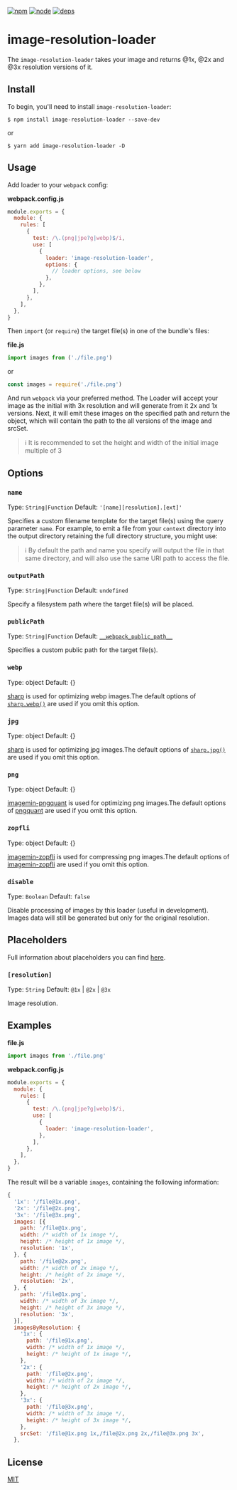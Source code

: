 [![npm][npm]][npm-url]
[![node][node]][node-url]
[![deps][deps]][deps-url]

# image-resolution-loader

The `image-resolution-loader` takes your image and returns @1x, @2x and @3x resolution versions of it.

## Install

To begin, you'll need to install `image-resolution-loader`:

```console
$ npm install image-resolution-loader --save-dev
```

or

```console
$ yarn add image-resolution-loader -D
```

## Usage

Add loader to your `webpack` config:

**webpack.config.js**

```js
module.exports = {
  module: {
    rules: [
      {
        test: /\.(png|jpe?g|webp)$/i,
        use: [
          {
            loader: 'image-resolution-loader',
            options: {
              // loader options, see below
            },
          },
        ],
      },
    ],
  },
}
```

Then `import` (or `require`) the target file(s) in one of the bundle's files:

**file.js**

```js
import images from ('./file.png')
```

or

```js
const images = require('./file.png')
```

And run `webpack` via your preferred method.
The Loader will accept your image as the initial with 3x resolution and will generate from it 2x and 1x versions. Next, it will emit these images on the specified path and return the object, which will contain the path to the all versions of the image and srcSet.

> ℹ️ It is recommended to set the height and width of the initial image multiple of 3

## Options

### `name`

Type: `String|Function`
Default: `'[name][resolution].[ext]'`

Specifies a custom filename template for the target file(s) using the query
parameter `name`. For example, to emit a file from your `context` directory into
the output directory retaining the full directory structure, you might use:

> ℹ️ By default the path and name you specify will output the file in that same directory, and will also use the same URI path to access the file.

### `outputPath`

Type: `String|Function`
Default: `undefined`

Specify a filesystem path where the target file(s) will be placed.

### `publicPath`

Type: `String|Function`
Default: [`__webpack_public_path__`](https://webpack.js.org/api/module-variables/#__webpack_public_path__-webpack-specific-)

Specifies a custom public path for the target file(s).

### `webp`

Type: object
Default: {}

[sharp](https://github.com/lovell/sharp/) is used for optimizing webp images.The default options of [`sharp.webp()`](https://sharp.pixelplumbing.com/en/stable/api-output/#webp) are used if you omit this option.

### `jpg`

Type: object
Default: {}

[sharp](https://github.com/lovell/sharp/) is used for optimizing jpg images.The default options of [`sharp.jpg()`](https://sharp.pixelplumbing.com/en/stable/api-output/#jpeg) are used if you omit this option.

### `png`

Type: object
Default: {}

[imagemin-pngquant](https://github.com/imagemin/imagemin-pngquant) is used for optimizing png images.The default options of [pngquant](https://github.com/kornelski/pngquant) are used if you omit this option.

### `zopfli`

Type: object
Default: {}

[imagemin-zopfli](https://github.com/imagemin/imagemin-zopfli) is used for compressing png images.The default options of [imagemin-zopfli](https://github.com/imagemin/imagemin-zopfli) are used if you omit this option.

### `disable`

Type: `Boolean`
Default: `false`

Disable processing of images by this loader (useful in development). Images data will still be generated but only for the original resolution.

## Placeholders

Full information about placeholders you can find [here](https://github.com/webpack/loader-utils#interpolatename).

### `[resolution]`

Type: `String`
Default: `@1x` | `@2x` | `@3x`

Image resolution.

## Examples

**file.js**

```js
import images from './file.png'
```

**webpack.config.js**

```js
module.exports = {
  module: {
    rules: [
      {
        test: /\.(png|jpe?g|webp)$/i,
        use: [
          {
            loader: 'image-resolution-loader',
          },
        ],
      },
    ],
  },
}
```

The result will be a variable `images`, containing the following information:

```js
{
  '1x': '/file@1x.png',
  '2x': '/file@2x.png',
  '3x': '/file@3x.png',
  images: [{
    path: '/file@1x.png',
    width: /* width of 1x image */,
    height: /* height of 1x image */,
    resolution: '1x',
  }, {
    path: '/file@2x.png',
    width: /* width of 2x image */,
    height: /* height of 2x image */,
    resolution: '2x',
  }, {
    path: '/file@1x.png',
    width: /* width of 3x image */,
    height: /* height of 3x image */,
    resolution: '3x',
  }],
  imagesByResolution: {
    '1x': {
      path: '/file@1x.png',
      width: /* width of 1x image */,
      height: /* height of 1x image */,
    },
    '2x': {
      path: '/file@2x.png',
      width: /* width of 2x image */,
      height: /* height of 2x image */,
    },
    '3x': {
      path: '/file@3x.png',
      width: /* width of 3x image */,
      height: /* height of 3x image */,
    },
    srcSet: '/file@1x.png 1x,/file@2x.png 2x,/file@3x.png 3x',
  },
```

## License

[MIT](./LICENSE)

[npm]: https://img.shields.io/npm/v/image-resolution-loader.svg
[npm-url]: https://npmjs.com/package/image-resolution-loader
[node]: https://img.shields.io/node/v/image-resolution-loader
[node-url]: https://nodejs.org
[deps]: https://david-dm.org/ArtyomResh/image-resolution-loader.svg
[deps-url]: https://david-dm.org/ArtyomResh/image-resolution-loader
